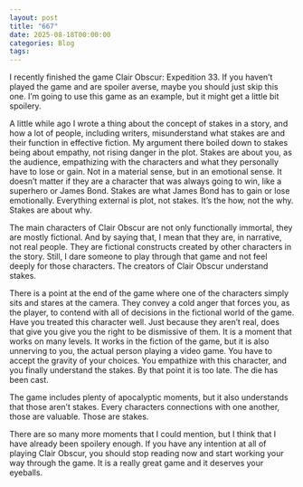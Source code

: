 ```yaml
---
layout: post
title: "667"
date: 2025-08-18T00:00:00
categories: Blog
tags:
---
```

I recently finished the game Clair Obscur: Expedition 33. If you haven’t played the game and are spoiler averse, maybe you should just skip this one. I’m going to use this game as an example, but it might get a little bit spoilery.

A little while ago I wrote a thing about the concept of stakes in a story, and how a lot of people, including writers, misunderstand what stakes are and their function in effective fiction. My argument there boiled down to stakes being about empathy, not rising danger in the plot. Stakes are about you, as the audience, empathizing with the characters and what they personally have to lose or gain. Not in a material sense, but in an emotional sense. It doesn’t matter if they are a character that was always going to win, like a superhero or James Bond. Stakes are what James Bond has to gain or lose emotionally. Everything external is plot, not stakes. It’s the how, not the why. Stakes are about why.

The main characters of Clair Obscur are not only functionally immortal, they are mostly fictional. And by saying that, I mean that they are, in narrative, not real people. They are fictional constructs created by other characters in the story. Still, I dare someone to play through that game and not feel deeply for those characters. The creators of Clair Obscur understand stakes.

There is a point at the end of the game where one of the characters simply sits and stares at the camera. They convey a cold anger that forces you, as the player, to contend with all of decisions in the fictional world of the game. Have you treated this character well. Just because they aren’t real, does that give you give you the right to be dismissive of them. It is a moment that works on many levels. It works in the fiction of the game, but it is also unnerving to you, the actual person playing a video game. You have to accept the gravity of your choices. You empathize with this character, and you finally understand the stakes. By that point it is too late. The die has been cast.

The game includes plenty of apocalyptic moments, but it also understands that those aren’t stakes. Every characters connections with one another, those are valuable. Those are stakes.

There are so many more moments that I could mention, but I think that I have already been spoilery enough. If you have any intention at all of playing Clair Obscur, you should stop reading now and start working your way through the game. It is a really great game and it deserves your eyeballs.

